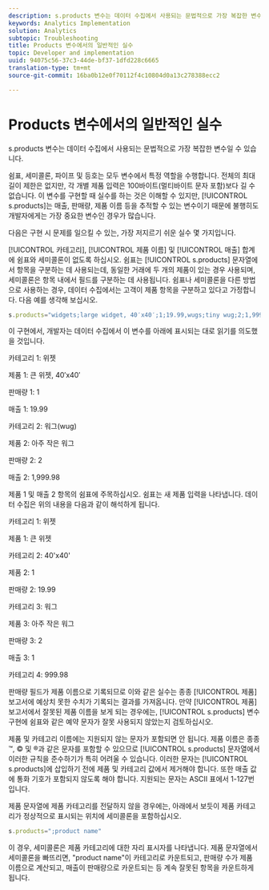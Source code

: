 ```yaml
---
description: s.products 변수는 데이터 수집에서 사용되는 문법적으로 가장 복잡한 변수일 수 있습니다.
keywords: Analytics Implementation
solution: Analytics
subtopic: Troubleshooting
title: Products 변수에서의 일반적인 실수
topic: Developer and implementation
uuid: 94075c56-37c3-44de-bf37-1dfd228c6665
translation-type: tm+mt
source-git-commit: 16ba0b12e0f70112f4c10804d0a13c278388ecc2

---
```



# Products 변수에서의 일반적인 실수

s.products 변수는 데이터 수집에서 사용되는 문법적으로 가장 복잡한 변수일 수 있습니다.

쉼표, 세미콜론, 파이프 및 등호는 모두 변수에서 특정 역할을 수행합니다. 전체의 최대 길이 제한은 없지만, 각 개별 제품 입력은 100바이트(멀티바이트 문자 포함)보다 길 수 없습니다. 이 변수를 구현할 때 실수를 하는 것은 이해할 수 있지만, [!UICONTROL s.products]는 매출, 판매량, 제품 이름 등을 추적할 수 있는 변수이기 때문에 불행히도 개발자에게는 가장 중요한 변수인 경우가 많습니다.

다음은 구현 시 문제를 일으킬 수 있는, 가장 저지르기 쉬운 실수 몇 가지입니다.

[!UICONTROL 카테고리], [!UICONTROL 제품 이름] 및 [!UICONTROL 매출] 합계에 쉼표와 세미콜론이 없도록 하십시오. 쉼표는 [!UICONTROL s.products] 문자열에서 항목을 구분하는 데 사용되는데, 동일한 거래에 두 개의 제품이 있는 경우 사용되며, 세미콜론은 항목 내에서 필드를 구분하는 데 사용됩니다. 쉼표나 세미콜론을 다른 방법으로 사용하는 경우, 데이터 수집에서는 고객이 제품 항목을 구분하고 있다고 가정합니다. 다음 예를 생각해 보십시오.

```js
s.products="widgets;large widget, 40′x40′;1;19.99,wugs;tiny wug;2;1,999.98";
```

이 구현에서, 개발자는 데이터 수집에서 이 변수를 아래에 표시되는 대로 읽기를 의도했을 것입니다.

카테고리 1: 위젯

제품 1: 큰 위젯, 40′x40′

판매량 1: 1

매출 1: 19.99

카테고리 2: 워그(wug)

제품 2: 아주 작은 워그

판매량 2: 2

매출 2: 1,999.98

제품 1 및 매출 2 항목의 쉼표에 주목하십시오. 쉼표는 새 제품 입력을 나타냅니다. 데이터 수집은 위의 내용을 다음과 같이 해석하게 됩니다.

카테고리 1: 위젯

제품 1: 큰 위젯

카테고리 2: 40'x40'

제품 2: 1

판매량 2: 19.99

카테고리 3: 워그

제품 3: 아주 작은 워그

판매량 3: 2

매출 3: 1

카테고리 4: 999.98

판매량 필드가 제품 이름으로 기록되므로 이와 같은 실수는 종종 [!UICONTROL 제품] 보고서에 예상치 못한 수치가 기록되는 결과를 가져옵니다. 만약 [!UICONTROL 제품] 보고서에서 잘못된 제품 이름을 보게 되는 경우에는, [!UICONTROL s.products] 변수 구현에 쉼표와 같은 예약 문자가 잘못 사용되지 않았는지 검토하십시오.

제품 및 카테고리 이름에는 지원되지 않는 문자가 포함되면 안 됩니다. 제품 이름은 종종 ™, © 및 ®과 같은 문자를 포함할 수 있으므로 [!UICONTROL s.products] 문자열에서 이러한 규칙을 준수하기가 특히 어려울 수 있습니다. 이러한 문자는 [!UICONTROL s.products]에 삽입하기 전에 제품 및 카테고리 값에서 제거해야 합니다. 또한 매출 값에 통화 기호가 포함되지 않도록 해야 합니다. 지원되는 문자는 ASCII 표에서 1-127번입니다.

제품 문자열에 제품 카테고리를 전달하지 않을 경우에는, 아래에서 보듯이 제품 카테고리가 정상적으로 표시되는 위치에 세미콜론을 포함하십시오.

```js
s.products=";product name"
```

이 경우, 세미콜론은 제품 카테고리에 대한 자리 표시자를 나타냅니다. 제품 문자열에서 세미콜론을 빠뜨리면, "product name"이 카테고리로 카운트되고, 판매량 수가 제품 이름으로 계산되고, 매출이 판매량으로 카운트되는 등 계속 잘못된 항목을 카운트하게 됩니다.
